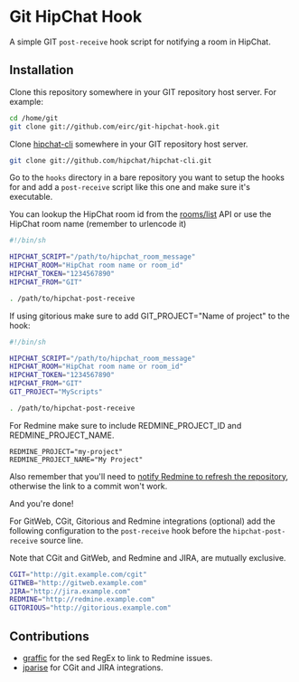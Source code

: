 # Git HipChat Hook

A simple GIT `post-receive` hook script for notifying a room in HipChat.

## Installation

Clone this repository somewhere in your GIT repository host server.
For example:

```sh
cd /home/git
git clone git://github.com/eirc/git-hipchat-hook.git
```

Clone [hipchat-cli](https://github.com/hipchat/hipchat-cli) somewhere in your GIT repository host server.

```sh
git clone git://github.com/hipchat/hipchat-cli.git
```

Go to the `hooks` directory in a bare repository you want to setup the hooks for and add a `post-receive` script like this one and make sure it's executable.

You can lookup the HipChat room id from the [rooms/list](https://www.hipchat.com/docs/api/method/rooms/list) API or use the HipChat room name (remember to urlencode it)

```sh
#!/bin/sh

HIPCHAT_SCRIPT="/path/to/hipchat_room_message"
HIPCHAT_ROOM="HipChat room name or room_id"
HIPCHAT_TOKEN="1234567890"
HIPCHAT_FROM="GIT"

. /path/to/hipchat-post-receive
```
If using gitorious make sure to add GIT_PROJECT="Name of project" to the hook:
```sh
#!/bin/sh

HIPCHAT_SCRIPT="/path/to/hipchat_room_message"
HIPCHAT_ROOM="HipChat room name or room_id"
HIPCHAT_TOKEN="1234567890"
HIPCHAT_FROM="GIT"
GIT_PROJECT="MyScripts"

. /path/to/hipchat-post-receive
```
For Redmine make sure to include REDMINE_PROJECT_ID and REDMINE_PROJECT_NAME.
```
REDMINE_PROJECT="my-project"
REDMINE_PROJECT_NAME="My Project"
```
Also remember that you'll need to [notify Redmine to refresh the repository](http://www.redmine.org/projects/redmine/wiki/HowTo_setup_automatic_refresh_of_repositories_in_Redmine_on_commit#Git), otherwise the link to a commit won't work.

And you're done!

For GitWeb, CGit, Gitorious and Redmine integrations (optional) add the following configuration to the `post-receive` hook before the `hipchat-post-receive` source line.

Note that CGit and GitWeb, and Redmine and JIRA, are mutually exclusive.

```sh
CGIT="http://git.example.com/cgit"
GITWEB="http://gitweb.example.com"
JIRA="http://jira.example.com"
REDMINE="http://redmine.example.com"
GITORIOUS="http://gitorious.example.com"
```

## Contributions

* [graffic](http://github.com/graffic) for the sed RegEx to link to Redmine issues.
* [jparise](http://github.com/jparise) for CGit and JIRA integrations.
